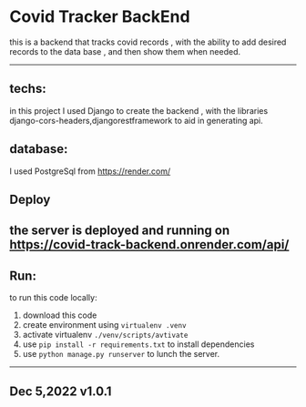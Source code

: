 # Covid Tracker BackEnd
this is a backend that tracks covid records , with the ability to add desired records to the data base , and then show them when needed.

------

## techs:
in this project I used Django to create the backend , with the libraries django-cors-headers,djangorestframework to aid in generating api.

## database:
I used PostgreSql from https://render.com/

## Deploy 
the server is deployed and running on https://covid-track-backend.onrender.com/api/
----
## Run:
to run this code locally:
1. download this code
2. create environment using `virtualenv .venv`
3. activate virtualenv `./venv/scripts/avtivate`
4. use `pip install -r requirements.txt` to install dependencies 
5. use `python manage.py runserver` to lunch the server.


---- 
## Dec 5,2022 v1.0.1
